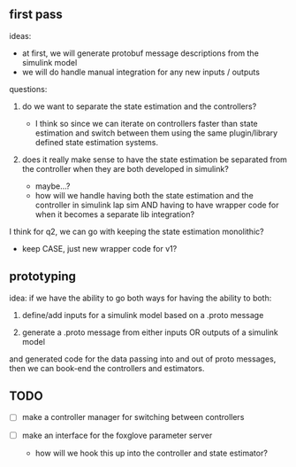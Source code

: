 
## first pass
ideas:
- at first, we will generate protobuf message descriptions from the simulink model
- we will do handle manual integration for any new inputs / outputs

questions:
1. do we want to separate the state estimation and the controllers?
    - I think so since we can iterate on controllers faster than state estimation and switch between them using the same plugin/library defined state estimation systems.

2. does it really make sense to have the state estimation be separated from the controller when they are both developed in simulink?
    - maybe...?
    - how will we handle having both the state estimation and the controller in simulink lap sim AND having to have wrapper code for when it becomes a separate lib integration?

I think for q2, we can go with keeping the state estimation monolithic? 

- keep CASE, just new wrapper code for v1? 

## prototyping
idea: if we have the ability to go both ways for having the ability to both:
 
1. define/add inputs for a simulink model based on a .proto message

2. generate a .proto message from either inputs OR outputs of a simulink model

and generated code for the data passing into and out of proto messages, then we can book-end the controllers and estimators. 

## TODO

- [ ] make a controller manager for switching between controllers
- [ ] make an interface for the foxglove parameter server

    - how will we hook this up into the controller and state estimator?